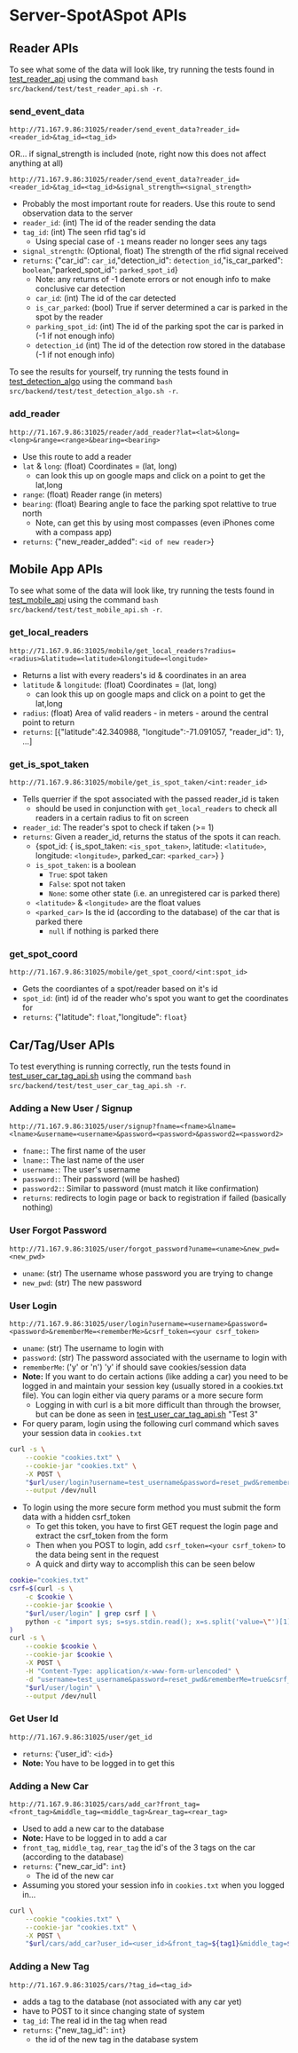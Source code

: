 # Server-SpotASpot APIs

## Reader APIs

To see what some of the data will look like, try running the tests found in
[test_reader_api](../../../backend/test/test_reader_api.sh) using the command `bash src/backend/test/test_reader_api.sh -r`.

### send_event_data

`http://71.167.9.86:31025/reader/send_event_data?reader_id=<reader_id>&tag_id=<tag_id>`

OR... if signal_strength is included (note, right now this does not affect anything at all)

`http://71.167.9.86:31025/reader/send_event_data?reader_id=<reader_id>&tag_id=<tag_id>&signal_strength=<signal_strength>`


- Probably the most important route for readers. Use this route to send observation data to the server
- `reader_id`: (int) The id of the reader sending the data
- `tag_id`: (int) The seen rfid tag's id
  - Using special case of `-1` means reader no longer sees any tags
- `signal_strength`: (Optional, float) The strength of the rfid signal received
- `returns`: {"car_id": `car_id`,"detection_id": `detection_id`,"is_car_parked": `boolean`,"parked_spot_id": `parked_spot_id`}
  - Note: any returns of -1 denote errors or not enough info to make conclusive car detection
  - `car_id`: (int) The id of the car detected
  - `is_car_parked`: (bool) True if server determined a car is parked in the spot by the reader
  - `parking_spot_id`: (int) The id of the parking spot the car is parked in (-1 if not enough info)
  - `detection_id` (int) The id of the detection row stored in the database (-1 if not enough info)

To see the results for yourself, try running the tests found in
[test_detection_algo](../../../backend/test/test_detection_algo.sh) using the command `bash src/backend/test/test_detection_algo.sh -r`.


### add_reader

`http://71.167.9.86:31025/reader/add_reader?lat=<lat>&long=<long>&range=<range>&bearing=<bearing>`
- Use this route to add a reader
- `lat` & `long`: (float) Coordinates = (lat, long)
  - can look this up on google maps and click on a point to get the lat,long
- `range`: (float) Reader range (in meters)
- `bearing`: (float) Bearing angle to face the parking spot relattive to true north
  - Note, can get this by using most compasses (even iPhones come with a compass app)
- `returns`: {"new_reader_added": `<id of new reader>`}

## Mobile App APIs

To see what some of the data will look like, try running the tests found in
[test_mobile_api](../../../backend/test/test_mobile_api.sh) using the command `bash src/backend/test/test_mobile_api.sh -r`.


### get_local_readers

`http://71.167.9.86:31025/mobile/get_local_readers?radius=<radius>&latitude=<latitude>&longitude=<longitude>`
- Returns a list with every readers's id & coordinates in an area
- `latitude` & `longitude`: (float) Coordinates = (lat, long)
  - can look this up on google maps and click on a point to get the lat,long
- `radius`: (float) Area of valid readers - in meters - around the central point to return
- `returns`: [{"latitude":42.340988, "longitude":-71.091057, "reader_id": 1}, ...]

### get_is_spot_taken

`http://71.167.9.86:31025/mobile/get_is_spot_taken/<int:reader_id>`
- Tells querrier if the spot associated with the passed reader_id is taken
  - should be used in conjunction with `get_local_readers` to check all readers in a certain radius to fit on screen
- `reader_id`: The reader's spot to check if taken (>= 1)
- `returns`: Given a reader_id, returns the status of the spots it can reach.
  - {spot_id: {
      is_spot_taken: `<is_spot_taken>`,
      latitude: `<latitude>`,
      longitude: `<longitude>`,
      parked_car: `<parked_car>`}
    }
  - `is_spot_taken`: is a boolean
    - `True`: spot taken
    - `False`: spot not taken
    - `None`: some other state (i.e. an unregistered car is parked there)
  - `<latitude>` & `<longitude>` are the float values
  - `<parked_car>` Is the id (according to the database) of the car that is parked there
    - `null` if nothing is parked there

### get_spot_coord

`http://71.167.9.86:31025/mobile/get_spot_coord/<int:spot_id>`
- Gets the coordiantes of a spot/reader based on it's id
- `spot_id`: (int) id of the reader who's spot you want to get the coordinates for
- `returns`: {"latitude": `float`,"longitude": `float`}

## Car/Tag/User APIs

To test everything is running correctly, run the tests found in
[test_user_car_tag_api.sh](../../../backend/test/test_user_car_tag_api.sh) using the command `bash src/backend/test/test_user_car_tag_api.sh -r`.

### Adding a New User / Signup

`http://71.167.9.86:31025/user/signup?fname=<fname>&lname=<lname>&username=<username>&password=<password>&password2=<password2>`

- `fname:`: The first name of the user
- `lname:`: The last name of the user
- `username:`: The user's username
- `password:`: Their password (will be hashed)
- `password2:`: Similar to password (must match it like confirmation)
- `returns`: redirects to login page or back to registration if failed (basically nothing)


### User Forgot Password

`http://71.167.9.86:31025/user/forgot_password?uname=<uname>&new_pwd=<new_pwd>`
- `uname`: (str) The username whose password you are trying to change
- `new_pwd`: (str) The new password

### User Login

`http://71.167.9.86:31025/user/login?username=<username>&password=<password>&rememberMe=<rememberMe>&csrf_token=<your csrf_token>`
- `uname`: (str) The username to login with
- `password`: (str) The password associated with the username to login with
- `rememberMe`: ('y' or 'n') 'y' if should save cookies/session data
- **Note:** If you want to do certain actions (like adding a car) you need to be logged in and maintain your session key (usually stored in a cookies.txt file). You can login either via query params or a more secure form
  - Logging in with curl is a bit more difficult than through the browser, but can be done as seen in [test_user_car_tag_api.sh](../../../backend/test/test_user_car_tag_api.sh) "Test 3"
- For query param, login using the following curl command which saves your session data in `cookies.txt`
```bash
curl -s \
    --cookie "cookies.txt" \
    --cookie-jar "cookies.txt" \
    -X POST \
    "$url/user/login?username=test_username&password=reset_pwd&rememberMe=true" \
    --output /dev/null
```
- To login using the more secure form method you must submit the form data with a hidden csrf_token
  - To get this token, you have to first GET request the login page and extract the csrf_token from the form
  - Then when you POST to login, add `csrf_token=<your csrf_token>` to the data being sent in the request
  - A quick and dirty way to accomplish this can be seen below
```bash
cookie="cookies.txt"
csrf=$(curl -s \
    -c $cookie \
    --cookie-jar $cookie \
    "$url/user/login" | grep csrf | \
    python -c "import sys; s=sys.stdin.read(); x=s.split('value=\"')[1]; print(x.replace('\">', '').strip())"
)
curl -s \
    --cookie $cookie \
    --cookie-jar $cookie \
    -X POST \
    -H "Content-Type: application/x-www-form-urlencoded" \
    -d "username=test_username&password=reset_pwd&rememberMe=true&csrf_token=${csrf}" \
    "$url/user/login" \
    --output /dev/null
```

### Get User Id

`http://71.167.9.86:31025/user/get_id`
- `returns`: {'user_id': `<id>`}
- **Note:** You have to be logged in to get this

### Adding a New Car

`http://71.167.9.86:31025/cars/add_car?front_tag=<front_tag>&middle_tag=<middle_tag>&rear_tag=<rear_tag>`
- Used to add a new car to the database
- **Note:** Have to be logged in to add a car
- `front_tag`, `middle_tag`, `rear_tag` the id's of the 3 tags on the car (according to the database)
- `returns`: {"new_car_id": `int`}
  - The id of the new car
- Assuming you stored your session info in `cookies.txt` when you logged in...
```bash
curl \
    --cookie "cookies.txt" \
    --cookie-jar "cookies.txt" \
    -X POST \
    "$url/cars/add_car?user_id=<user_id>&front_tag=${tag1}&middle_tag=${tag2}&rear_tag=${tag3}"
```

### Adding a New Tag

`http://71.167.9.86:31025/cars/?tag_id=<tag_id>`
- adds a tag to the database (not associated with any car yet)
- have to POST to it since changing state of system
- `tag_id`: The real id in the tag when read
- `returns`: {"new_tag_id": `int`}
  - the id of the new tag in the database system

